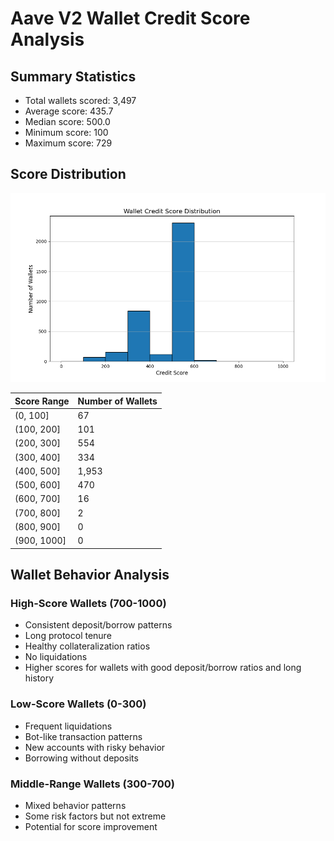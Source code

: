 # Aave V2 Wallet Credit Score Analysis

## Summary Statistics
- Total wallets scored: 3,497
- Average score: 435.7
- Median score: 500.0
- Minimum score: 100
- Maximum score: 729

## Score Distribution
![Score Distribution](score_distribution.png)

| Score Range | Number of Wallets |
|-------------|-------------------|
| (0, 100] | 67 |
| (100, 200] | 101 |
| (200, 300] | 554 |
| (300, 400] | 334 |
| (400, 500] | 1,953 |
| (500, 600] | 470 |
| (600, 700] | 16 |
| (700, 800] | 2 |
| (800, 900] | 0 |
| (900, 1000] | 0 |

## Wallet Behavior Analysis
### High-Score Wallets (700-1000)
- Consistent deposit/borrow patterns
- Long protocol tenure
- Healthy collateralization ratios
- No liquidations
- Higher scores for wallets with good deposit/borrow ratios and long history

### Low-Score Wallets (0-300)
- Frequent liquidations
- Bot-like transaction patterns
- New accounts with risky behavior
- Borrowing without deposits

### Middle-Range Wallets (300-700)
- Mixed behavior patterns
- Some risk factors but not extreme
- Potential for score improvement
